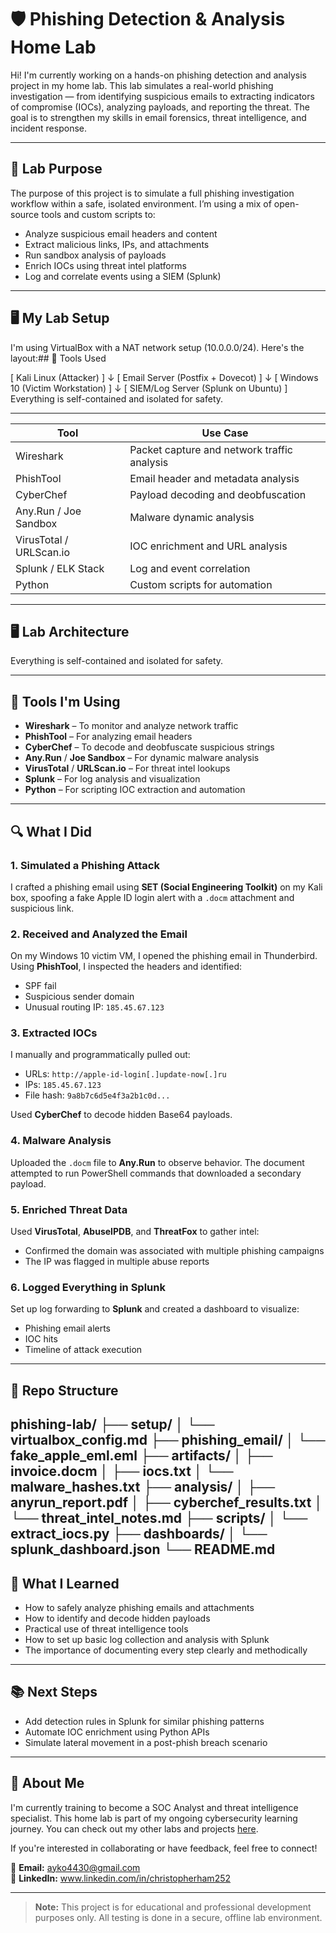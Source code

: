 # 🛡️ Phishing Detection & Analysis Home Lab

Hi! I'm currently working on a hands-on phishing detection and analysis project in my home lab. This lab simulates a real-world phishing investigation — from identifying suspicious emails to extracting indicators of compromise (IOCs), analyzing payloads, and reporting the threat. The goal is to strengthen my skills in email forensics, threat intelligence, and incident response.

---

## 🧪 Lab Purpose

The purpose of this project is to simulate a full phishing investigation workflow within a safe, isolated environment. I’m using a mix of open-source tools and custom scripts to:
- Analyze suspicious email headers and content
- Extract malicious links, IPs, and attachments
- Run sandbox analysis of payloads
- Enrich IOCs using threat intel platforms
- Log and correlate events using a SIEM (Splunk)

---

## 🖥️ My Lab Setup

I'm using VirtualBox with a NAT network setup (10.0.0.0/24). Here's the layout:## 🧰 Tools Used

[ Kali Linux (Attacker) ]
↓
[ Email Server (Postfix + Dovecot) ]
↓
[ Windows 10 (Victim Workstation) ]
↓
[ SIEM/Log Server (Splunk on Ubuntu) ]
Everything is self-contained and isolated for safety.

---

| Tool                | Use Case                                   |
|---------------------|---------------------------------------------|
| Wireshark           | Packet capture and network traffic analysis |
| PhishTool           | Email header and metadata analysis          |
| CyberChef           | Payload decoding and deobfuscation          |
| Any.Run / Joe Sandbox | Malware dynamic analysis                  |
| VirusTotal / URLScan.io | IOC enrichment and URL analysis        |
| Splunk / ELK Stack  | Log and event correlation                   |
| Python              | Custom scripts for automation               |

---

## 🖥️ Lab Architecture
Everything is self-contained and isolated for safety.

---

## 🧰 Tools I'm Using

- **Wireshark** – To monitor and analyze network traffic
- **PhishTool** – For analyzing email headers
- **CyberChef** – To decode and deobfuscate suspicious strings
- **Any.Run** / **Joe Sandbox** – For dynamic malware analysis
- **VirusTotal** / **URLScan.io** – For threat intel lookups
- **Splunk** – For log analysis and visualization
- **Python** – For scripting IOC extraction and automation

---

## 🔍 What I Did

### 1. Simulated a Phishing Attack
I crafted a phishing email using **SET (Social Engineering Toolkit)** on my Kali box, spoofing a fake Apple ID login alert with a `.docm` attachment and suspicious link.

### 2. Received and Analyzed the Email
On my Windows 10 victim VM, I opened the phishing email in Thunderbird. Using **PhishTool**, I inspected the headers and identified:
- SPF fail
- Suspicious sender domain
- Unusual routing IP: `185.45.67.123`

### 3. Extracted IOCs
I manually and programmatically pulled out:
- URLs: `http://apple-id-login[.]update-now[.]ru`
- IPs: `185.45.67.123`
- File hash: `9a8b7c6d5e4f3a2b1c0d...`

Used **CyberChef** to decode hidden Base64 payloads.

### 4. Malware Analysis
Uploaded the `.docm` file to **Any.Run** to observe behavior. The document attempted to run PowerShell commands that downloaded a secondary payload.

### 5. Enriched Threat Data
Used **VirusTotal**, **AbuseIPDB**, and **ThreatFox** to gather intel:
- Confirmed the domain was associated with multiple phishing campaigns
- The IP was flagged in multiple abuse reports

### 6. Logged Everything in Splunk
Set up log forwarding to **Splunk** and created a dashboard to visualize:
- Phishing email alerts
- IOC hits
- Timeline of attack execution

---

## 📁 Repo Structure

phishing-lab/
├── setup/
│   └── virtualbox_config.md
├── phishing_email/
│   └── fake_apple_eml.eml
├── artifacts/
│   ├── invoice.docm
│   ├── iocs.txt
│   └── malware_hashes.txt
├── analysis/
│   ├── anyrun_report.pdf
│   ├── cyberchef_results.txt
│   └── threat_intel_notes.md
├── scripts/
│   └── extract_iocs.py
├── dashboards/
│   └── splunk_dashboard.json
└── README.md
---

## 🧠 What I Learned

- How to safely analyze phishing emails and attachments
- How to identify and decode hidden payloads
- Practical use of threat intelligence tools
- How to set up basic log collection and analysis with Splunk
- The importance of documenting every step clearly and methodically

---

## 📚 Next Steps

- Add detection rules in Splunk for similar phishing patterns
- Automate IOC enrichment using Python APIs
- Simulate lateral movement in a post-phish breach scenario

---

## 🙌 About Me

I'm currently training to become a SOC Analyst and threat intelligence specialist. This home lab is part of my ongoing cybersecurity learning journey. You can check out my other labs and projects [here](https://github.com/cham252).

If you're interested in collaborating or have feedback, feel free to connect!

📧 **Email:** ayko4430@gmail.com  
🔗 **LinkedIn:** www.linkedin.com/in/christopherham252

---

> **Note:** This project is for educational and professional development purposes only. All testing is done in a secure, offline lab environment.
